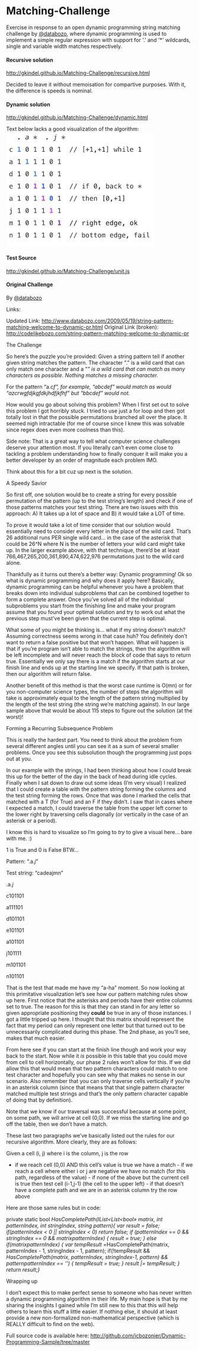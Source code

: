 Matching-Challenge
==================

Exercise in response to an open dynamic programming string matching challenge by [@databozo](https://twitter.com/databozo), where dynamic programming is used to implement a simple regular expression with support for '.' and '*' wildcards, single and variable width matches respectively.



#### Recursive solution 
http://gkindel.github.io/Matching-Challenge/recursive.html

Decided to leave it without memoisation for compartive purposes. With it, the difference is speeds is nominal. 


####  Dynamic solution
http://gkindel.github.io/Matching-Challenge/dynamic.html

Text below lacks a good visualization of the algorithm: 
![visual algorithm](example-table.png)  



#### Test Source
http://gkindel.github.io/Matching-Challenge/unit.js

#### Original Challenge

By [@databozo](https://twitter.com/databozo)

Links:

Updated Link: http://www.databozo.com/2009/05/19/string-pattern-matching-welcome-to-dynamic-pr.html
Original Link (broken): http://codelikebozo.com/string-pattern-matching-welcome-to-dynamic-pr


<p>The Challenge</p>

<p>So here&#8217;s the puzzle you&#8217;re provided: Given a string pattern tell if another given string matches the pattern. The character &#8221;.&#8221; is a wild card that can only match one character and a &#8221;<em>&#8221; is a wild card that can match as many characters as possible. Nothing matches a missing character.</em></p>

<p>For the pattern &#8220;a.c<em>f&#8221;, for example, &#8220;abcdef&#8221; would match as would &#8220;azcrwgfdjkgfdkjhdfjkfhf&#8221; but &#8220;bbcdef&#8221; would not.</em></p>

<p>How would you go about solving this problem? When I first set out to solve this problem I got horribly stuck. I tried to use just a for loop and then got totally lost in that the possible permutations branched all over the place. It seemed nigh intractable (for me of course since I knew this was solvable since regex does even more coolness than this).</p>

<p>Side note: That is a great way to tell what computer science challenges deserve your attention most. If you literally can&#8217;t even come close to tackling a problem understanding how to finally conquer it will make you a better developer by an order of magnitude each problem IMO.</p>

<p>Think about this for a bit cuz up next is the solution.</p>

<p>A Speedy Savior</p>

<p>So first off, one solution would be to create a string for every possible permutation of the pattern (up to the test string&#8217;s length) and check if one of those patterns matches your test string. There are two issues with this approach: A) It takes up a lot of space and B) it would take a LOT of time.</p>

<p>To prove it would take a lot of time consider that our solution would essentially need to consider every letter in the place of the wild card. That&#8217;s 26 additional runs PER single wild card&#8230; in the case of the asterisk that could be 26^N where N is the number of letters your wild card might take up. In the larger example above, with that technique, there&#8217;d be at least 766,467,265,200,361,890,474,622,976 permutations just to the wild card alone.</p>

<p>Thankfully as it turns out there&#8217;s a better way: Dynamic programming! Ok so what is dynamic programming and why does it apply here? Basically, dynamic programming can be helpful whenever you have a problem that breaks down into individual subproblems that can be combined together to form a complete answer. Once you&#8217;ve solved all of the individual subproblems you start from the finishing line and make your program assume that you found your optimal solution and try to work out what the previous step must&#8217;ve been given that the current step is optimal. </p>

<p>What some of you might be thinking is&#8230; what if my string doesn&#8217;t match? Assuming correctness seems wrong in that case huh? You definitely don&#8217;t want to return a false positive but that won&#8217;t happen. What will happen is that if you&#8217;re program isn&#8217;t able to match the strings, then the algorithm will be left incomplete and will never reach the block of code that says to return true. Essentially we only say there is a match if the algorithm starts at our finish line and ends up at the starting line we specify. If that path is broken, then our algorithm will return false.</p>

<p>Another benefit of this method is that the worst case runtime is O(mn) or for you non-computer science types, the number of steps the algorithm will take is approximately equal to the length of the pattern string multiplied by the length of the test string (the string we&#8217;re matching against). In our large sample above that would be about 115 steps to figure out the solution (at the worst)!</p>

<p>Forming a Recurring Subsequence Problem</p>

<p>This is really the hardest part. You need to think about the problem from several different angles until you can see it as a sum of several smaller problems. Once you see this subsolution though the programming just pops out at you.</p>

<p>In our example with the strings, I had been thinking about how I could break this up for the better of the day in the back of head during idle cycles. Finally when I sat down to draw out some ideas (I&#8217;m very visual) I realized that I could create a table with the pattern string forming the columns and the test string forming the rows. Once that was done I marked the cells that matched with a T (for True) and an F if they didn&#8217;t. I saw that in cases where I expected a match, I could traverse the table from the upper left corner to the lower right by traversing cells diagonally (or vertically in the case of an asterisk or a period).</p>

<p>I know this is hard to visualize so I&#8217;m going to <em>try</em> to give a visual here&#8230; bare with me.  :)</p>

<p>1 is True and 0 is False BTW&#8230;</p>

<p>Pattern: &#8220;.a<em>.j</em>&#8221;</p>

<p>Test string: &#8220;cadeajmn&#8221;</p>

<p>.a<em>.j</em></p>

<p>c101101</p>

<p>a111101</p>

<p>d101101</p>

<p>e101101</p>

<p>a101101</p>

<p>j101111</p>

<p>m101101</p>

<p>n101101</p>

<p>That is the test that made me have my &#8220;a-ha&#8221; moment. So now looking at this primitative visualization let&#8217;s see how our pattern matching rules show up here. First notice that the asterisks and periods have their entire columns set to true. The reason for this is that they can stand in for any letter so given appropriate positioning they <strong>could</strong> be true in any of those instances. I got a little tripped up here. I thought that this matrix should represent the fact that my period can only represent one letter but that turned out to be unnecessarily complicated during this phase. The 2nd phase, as you&#8217;ll see, makes that much easier.</p>

<p>From here see if you can start at the finish line though and work your way back to the start. Now while it <em>is</em> possible in this table that you could move from cell to cell horizontally, our phase 2 rules won&#8217;t allow for this. If we did allow this that would mean that two pattern characters could match to one test character and hopefully you can see why that makes no sense in our scenario. Also remember that you can only traverse cells vertically if you&#8217;re in an asterisk column (since that means that that single pattern character matched multiple test strings and that&#8217;s the only pattern character capable of doing that by definition).</p>

<p>Note that we know if our traversal was successful because at some point, on some path, we will arrive at cell (0,0). If we miss the starting line and go off the table, then we don&#8217;t have a match.</p>

<p>These last two paragraphs we&#8217;ve basically listed out the rules for our recursive algorithm. More clearly, they are as follows:</p>

<p>Given a cell (i, j) where i is the column, j is the row</p>

<ul>
<li>if we reach cell (0,0) AND this cell&#8217;s value is true we have a match - if we reach a cell where either i or j are negative we have no match (for this path, regardless of the value) - if none of the above but the current cell is true then test cell (i-1,j-1) (the cell to the upper left) -   if that doesn&#8217;t have a complete path and we are in an asterisk column try the row above</li>
</ul>

<p>Here are those same rules but in code:</p>

<p>private static bool <em>HasCompletePath(IList&#60;List&#60;bool&#187; matrix, int patternIndex, int stringIndex, string pattern){    var result = false;     if(patternIndex &#60; 0 || stringIndex &#60; 0)        return false;     if (patternIndex == 0 &amp;&amp; stringIndex == 0 &amp;&amp; matrix<span>patternIndex</span>)    {        result = true;    }    else if(matrix<span>patternIndex</span>)    {        var tempResult =</em>HasCompletePath(matrix, patternIndex - 1, stringIndex - 1, pattern);        if(!tempResult &amp;&amp; <em>HasCompletePath(matrix, patternIndex, stringIndex-1, pattern) &amp;&amp; pattern<span>patternIndex</span> == &#8217;<em>&#8217;)        {            tempResult = true;        }        result |= tempResult;    }     return result;}</em></em></p>

<p>Wrapping up</p>

<p>I don&#8217;t expect this to make perfect sense to someone who has never written a dynamic programming algorithm in their life. My main hope is that by me sharing the insights I gained while I&#8217;m still new to this that this will help others to learn this stuff a little easier. If nothing else, it should at least provide a new non-formalized non-mathematical perspective (which is REALLY difficult to find on the web).</p>

<p>Full source code is available here: <a href='http://github.com/jcbozonier/Dynamic-Programming-Sample/tree/master'>http://github.com/jcbozonier/Dynamic-Programming-Sample/tree/master</a>  </p>